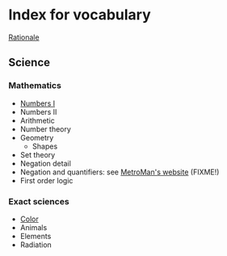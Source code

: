 # Index for vocabulary
[Rationale](/rationale.md)

## Science
### Mathematics
- [Numbers I](/Math/numbers.md)
- Numbers II
- Arithmetic
- Number theory
- Geometry
	- Shapes
- Set theory
- Negation detail
- Negation and quantifiers: see [MetroMan's website](https://www.metroman.me/en/balkeon/grammar/basiclogic/) (FIXME!)
- First order logic

### Exact sciences
- [Color](/Science/color.md)
- Animals
- Elements
- Radiation